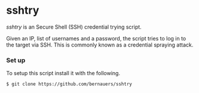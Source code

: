 # sshtry

*sshtry* is an Secure Shell (SSH) credential trying script. 

Given an IP, list of usernames and a password, the script tries to log in to the target via SSH. This is commonly known as a credential spraying attack. 

### Set up
To setup this script install it with the following. 

```
$ git clone https://github.com/bernauers/sshtry
```
